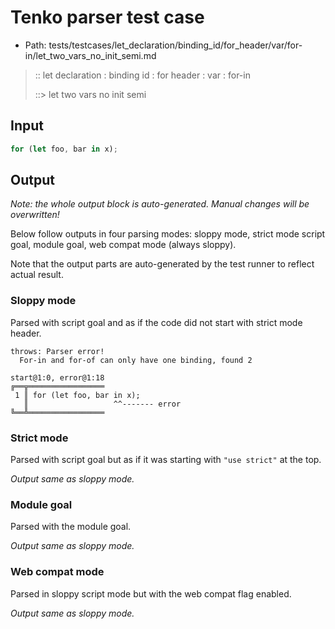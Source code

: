 # Tenko parser test case

- Path: tests/testcases/let_declaration/binding_id/for_header/var/for-in/let_two_vars_no_init_semi.md

> :: let declaration : binding id : for header : var : for-in
>
> ::> let two vars no init semi

## Input

`````js
for (let foo, bar in x);
`````

## Output

_Note: the whole output block is auto-generated. Manual changes will be overwritten!_

Below follow outputs in four parsing modes: sloppy mode, strict mode script goal, module goal, web compat mode (always sloppy).

Note that the output parts are auto-generated by the test runner to reflect actual result.

### Sloppy mode

Parsed with script goal and as if the code did not start with strict mode header.

`````
throws: Parser error!
  For-in and for-of can only have one binding, found 2

start@1:0, error@1:18
╔══╦═════════════════
 1 ║ for (let foo, bar in x);
   ║                   ^^------- error
╚══╩═════════════════

`````

### Strict mode

Parsed with script goal but as if it was starting with `"use strict"` at the top.

_Output same as sloppy mode._

### Module goal

Parsed with the module goal.

_Output same as sloppy mode._

### Web compat mode

Parsed in sloppy script mode but with the web compat flag enabled.

_Output same as sloppy mode._

